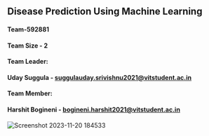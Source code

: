 ## Disease Prediction Using Machine Learning

#### Team-592881
#### Team Size - 2
#### Team Leader:
#### Uday Suggula -  suggulauday.srivishnu2021@vitstudent.ac.in
#### Team Member:
#### Harshit Bogineni -  bogineni.harshit2021@vitstudent.ac.in

![Screenshot 2023-11-20 184533](https://github.com/smartinternz02/SI-GuidedProject-611642-1700551037/assets/129844163/30f88cac-05d2-4bbc-a894-7ea77f06ae99)


